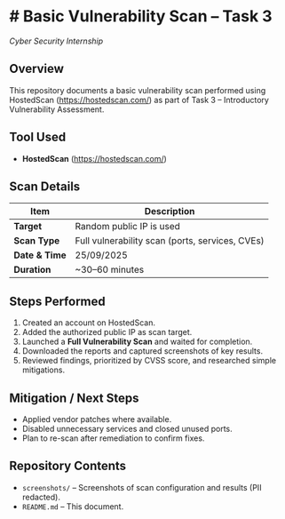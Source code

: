 # # Basic Vulnerability Scan – Task 3  
*Cyber Security Internship*

## Overview
This repository documents a basic vulnerability scan performed using HostedScan (https://hostedscan.com/) as part of Task 3 – Introductory Vulnerability Assessment.

## Tool Used
- **HostedScan** (https://hostedscan.com/)

## Scan Details
| Item                | Description                                      |
|---------------------|--------------------------------------------------|
| **Target**          | Random public IP is used|
| **Scan Type**       | Full vulnerability scan (ports, services, CVEs)  |
| **Date & Time**     | 25/09/2025       |
| **Duration**        | ~30–60 minutes                                   |

## Steps Performed
1. Created an account on HostedScan.  
2. Added the authorized public IP as scan target.  
3. Launched a **Full Vulnerability Scan** and waited for completion.  
4. Downloaded the reports and captured screenshots of key results.  
5. Reviewed findings, prioritized by CVSS score, and researched simple mitigations.  

## Mitigation / Next Steps
- Applied vendor patches where available.  
- Disabled unnecessary services and closed unused ports.  
- Plan to re-scan after remediation to confirm fixes.

## Repository Contents
- `screenshots/` – Screenshots of scan configuration and results (PII redacted).  
- `README.md` – This document.
